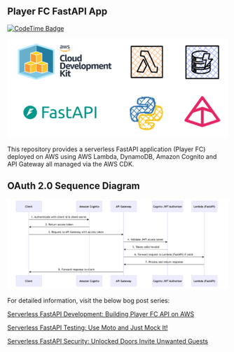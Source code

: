 ## Player FC FastAPI App

[![CodeTime Badge](https://img.shields.io/endpoint?style=social&color=222&url=https%3A%2F%2Fapi.codetime.dev%2Fshield%3Fid%3D24794%26project%3Dplayer-fc-fastapi-app%26in=0)](https://codetime.dev)

![](FastAPIOnAWS.png)

This repository provides a serverless FastAPI application (Player FC) deployed on AWS using AWS Lambda, DynamoDB, Amazon Cognito and API Gateway all managed via the AWS CDK.

## OAuth 2.0 Sequence Diagram

![](SequenceDiagram.png)

For detailed information, visit the below bog post series:

[Serverless FastAPI Development: Building Player FC API on AWS](https://adrianthegreat.com/2025/01/06/Serverless-FastAPI-Development-Building-Player-FC-API-on-AWS/)

[Serverless FastAPI Testing: Use Moto and Just Mock It!](https://adrianthegreat.com/2025/06/21/Serverless-FastAPI-Testing-Use-Moto-and-Just-Mock-It/)

[Serverless FastAPI Security: Unlocked Doors Invite Unwanted Guests](https://adrianthegreat.com/2025/07/12/Serverless-FastAPI-Security-Unlocked-Doors-Invite-Unwanted-Guests/)

